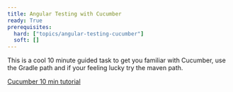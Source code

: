 ```yaml
---
title: Angular Testing with Cucumber
ready: True
prerequisites:
  hard: ["topics/angular-testing-cucumber"]
  soft: []
---
```


This is a cool 10 minute guided task to get you familiar with Cucumber, use the Gradle path and if your feeling lucky try the maven path.

[Cucumber 10 min tutorial](https://cucumber.io/docs/guides/10-minute-tutorial/)

